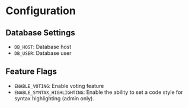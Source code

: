 # Configuration

## Database Settings

- `DB_HOST`: Database host
- `DB_USER`: Database user

## Feature Flags

- `ENABLE_VOTING`: Enable voting feature
- `ENABLE_SYNTAX_HIGHLIGHTING`: Enable the ability to set a code style for syntax highlighting (admin only).

